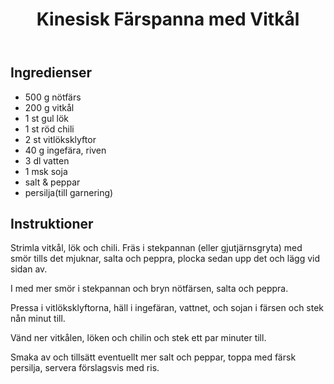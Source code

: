 ﻿---
title: Kinesisk Färspanna med Vitkål
slug: kinesisk-farspanna-med-vitkal
tags: [Middag]
---

## Ingredienser

* 500 g nötfärs
* 200 g vitkål
* 1 st gul lök
* 1 st röd chili
* 2 st vitlöksklyftor
* 40 g ingefära, riven
* 3 dl vatten
* 1 msk soja
* salt & peppar
* persilja(till garnering)

## Instruktioner

Strimla vitkål, lök och chili. Fräs i stekpannan (eller gjutjärnsgryta) med smör tills det mjuknar, salta och peppra, plocka sedan upp det och lägg vid sidan av.

I med mer smör i stekpannan och bryn nötfärsen, salta och peppra.

Pressa i vitlöksklyftorna, häll i ingefäran, vattnet, och sojan i färsen och stek nån minut till.

Vänd ner vitkålen, löken och chilin och stek ett par minuter till.

Smaka av och tillsätt eventuellt mer salt och peppar, toppa med färsk persilja, servera förslagsvis med ris.
